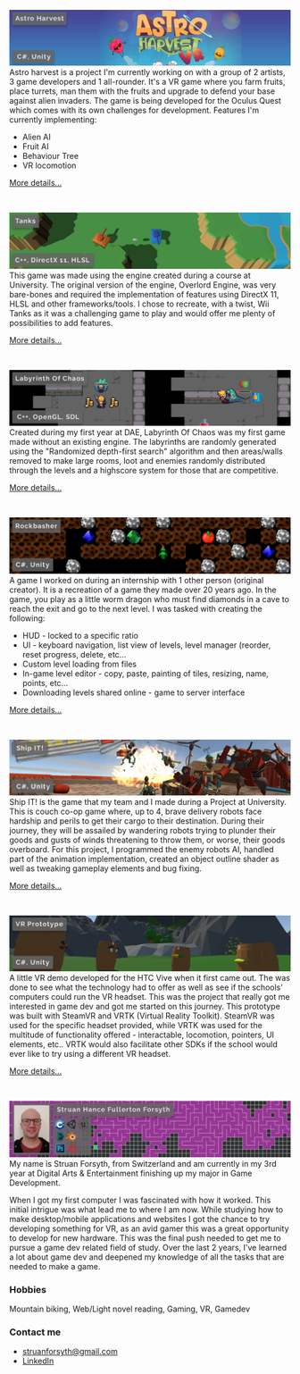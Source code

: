 <a href="details/AstroHarvest.html">![Astro Harvest](banners/AstroHarvest.png)</a>
Astro harvest is a project I'm currently working on with a group of 2 artists, 3 game developers and 1 all-rounder. It's a VR game where you farm fruits, place turrets, man them with the fruits and upgrade to defend your base against alien invaders. The game is being developed for the Oculus Quest which comes with its own challenges for development. 
Features I'm currently implementing:
  - Alien AI
  - Fruit AI
  - Behaviour Tree
  - VR locomotion

[More details...](details/AstroHarvest.html)

<br>

<a href="details/Tanks.html">![Tanks](banners/Tanks.png)</a>
This game was made using the engine created during a course at University. The original version of the engine, Overlord Engine, was very bare-bones and required the implementation of features using DirectX 11, HLSL and other frameworks/tools. I chose to recreate, with a twist, Wii Tanks as it was a challenging game to play and would offer me plenty of possibilities to add features.

[More details...](details/Tanks.html)

<br>

<a href="details/LabyrinthOfChaos.html">![Labyrinth Of Chaos](banners/LabyrinthOfChaos.png)</a>
Created during my first year at DAE, Labyrinth Of Chaos was my first game made without an existing engine. The labyrinths are randomly generated using the "Randomized depth-first search" algorithm and then areas/walls removed to make large rooms, loot and enemies randomly distributed through the levels and a highscore system for those that are competitive.

[More details...](details/LabyrinthOfChaos.html)

<br>

<a href="details/Rockbasher.html">![Rockbasher](banners/Rockbasher.png)</a>
A game I worked on during an internship with 1 other person (original creator). It is a recreation of a game they made over 20 years ago. In the game, you play as a little worm dragon who must find diamonds in a cave to reach the exit and go to the next level. 
I was tasked with creating the following:
  - HUD - locked to a specific ratio
  - UI - keyboard navigation, list view of levels, level manager (reorder, reset progress, delete, etc...
  - Custom level loading from files
  - In-game level editor - copy, paste, painting of tiles, resizing, name, points, etc...
  - Downloading levels shared online - game to server interface

[More details...](details/Rockbasher.html)

<br>

<a href="details/ShipIT.html">![ShipIT!](banners/ShipIT.png)</a>
Ship IT! is the game that my team and I made during a Project at University. This is couch co-op game where, up to 4, brave delivery robots face hardship and perils to get their cargo to their destination. During their journey, they will be assailed by wandering robots trying to plunder their goods and gusts of winds threatening to throw them, or worse, their goods overboard.
For this project, I programmed the enemy robots AI, handled part of the animation implementation, created an object outline shader as well as tweaking gameplay elements and bug fixing.

[More details...](details/ShipIT.html)

<br>


<a href="details/VR_Prototype.html">![VR Prototype](banners/VR_Prototype.png)</a>
A little VR demo developed for the HTC Vive when it first came out. The was done to see what the technology had to offer as well as see if the schools' computers could run the VR headset. This was the project that really got me interested in game dev and got me started on this journey.
This prototype was built with SteamVR and VRTK (Virtual Reality Toolkit). SteamVR was used for the specific headset provided, while VRTK was used for the multitude of functionality offered - interactable, locomotion, pointers, UI elements, etc.. VRTK would also facilitate other SDKs if the school would ever like to try using a different VR headset.

[More details...](details/VR_Prototype.html)

<br>

![PersonalBanner](banners/Personal.png)
My name is Struan Forsyth, from Switzerland and am currently in my 3rd year at Digital Arts & Entertainment finishing up my major in Game Development.

When I got my first computer I was fascinated with how it worked. This initial intrigue was what lead me to where I am now. While studying how to make desktop/mobile applications and websites I got the chance to try developing something for VR, as an avid gamer this was a great opportunity to develop for new hardware. This was the final push needed to get me to pursue a game dev related field of study. Over the last 2 years, I've learned a lot about game dev and deepened my knowledge of all the tasks that are needed to make a game.

### Hobbies
Mountain biking, Web/Light novel reading, Gaming, VR, Gamedev

### Contact me
* [struanforsyth@gmail.com](mailto:struanforsyth@gmail.com)
* [LinkedIn](https://www.linkedin.com/in/struan-forsyth-168a9294)